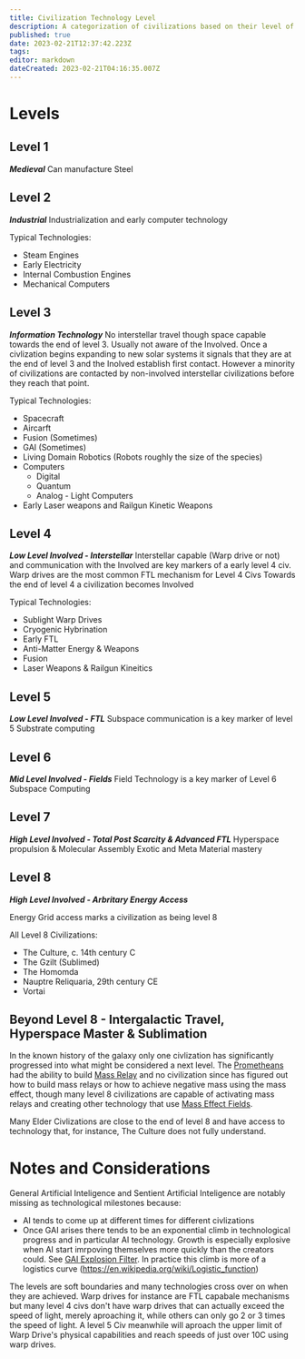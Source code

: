 ```yaml
---
title: Civilization Technology Level
description: A categorization of civilizations based on their level of technology as characterised by level 8 Civs.
published: true
date: 2023-02-21T12:37:42.223Z
tags: 
editor: markdown
dateCreated: 2023-02-21T04:16:35.007Z
---
```


# Levels

## Level 1
***Medieval***
Can manufacture Steel

## Level 2
***Industrial***
Industrialization and early computer technology

Typical Technologies:
- Steam Engines
- Early Electricity
- Internal Combustion Engines
- Mechanical Computers

## Level 3
***Information Technology***
No interstellar travel though space capable towards the end of level 3.
Usually not aware of the Involved.
Once a civlization begins expanding to new solar systems it signals that they are at the end of level 3 and the Inolved establish first contact. However a minority of civilizations are contacted by non-involved interstellar civilizations before they reach that point.

Typical Technologies: 
- Spacecraft
- Aircarft
- Fusion (Sometimes)
- GAI (Sometimes)
- Living Domain Robotics (Robots roughly the size of the species)
- Computers
	- Digital
 	- Quantum
  - Analog - Light Computers
- Early Laser weapons and Railgun Kinetic Weapons
  

## Level 4
***Low Level Involved - Interstellar***
Interstellar capable (Warp drive or not) and communication with the Involved are key markers of a early level 4 civ.
Warp drives are the most common FTL mechanism for Level 4 Civs
Towards the end of level 4 a civilization becomes Involved

Typical Technologies:
- Sublight Warp Drives
- Cryogenic Hybrination
- Early FTL
- Anti-Matter Energy & Weapons
- Fusion
- Laser Weapons & Railgun Kineitics

## Level 5
***Low Level Involved - FTL***
Subspace communication is a key marker of level 5
Substrate computing


## Level 6
***Mid Level Involved - Fields***
Field Technology is a key marker of Level 6
Subspace Computing

## Level 7
***High Level Involved - Total Post Scarcity & Advanced FTL***
Hyperspace propulsion & Molecular Assembly
Exotic and Meta Material mastery

## Level 8 
***High Level Involved - Arbritary Energy Access***

Energy Grid access marks a civilization as being level 8

All Level 8 Civilizations:
- The Culture, c. 14th century C
- The Gzilt (Sublimed)
- The Homomda
- Nauptre Reliquaria, 29th century CE
- Vortai 


    
## Beyond Level 8 - Intergalactic Travel, Hyperspace Master & Sublimation
In the known history of the galaxy only one civlization has significantly progressed into what might be considered a next level. The [Prometheans](/Promethean) had the ability to build [Mass Relay](/Mass_Relay) and no civilization since has figured out how to build mass relays or how to achieve negative mass using the mass effect, though many level 8 civilizations are capable of activating mass relays and creating other technology that use [Mass Effect Fields](/Mass_Effect_Field).

Many Elder Civlizations are close to the end of level 8 and have access to technology that, for instance, The Culture does not fully understand.


# Notes and Considerations
General Artificial Inteligence and Sentient Artificial Inteligence are notably missing as technological milestones because:
- AI tends to come up at different times for different civlizations
- Once GAI arises there tends to be an exponential climb in technological progress and in particular AI technology. Growth is especially explosive when AI start imrpoving themselves more quickly than the creators could. See [GAI Explosion Filter](/GAI_Explosion_Filter). In practice this climb is more of a logistics curve (https://en.wikipedia.org/wiki/Logistic_function)

The levels are soft boundaries and many technologies cross over on when they are achieved. Warp drives for instance are FTL capabale mechanisms but many level 4 civs don't have warp drives that can actually exceed the speed of light, merely aproaching it, while others can only go 2 or 3 times the speed of light. A level 5 Civ meanwhile will aproach the upper limit of Warp Drive's physical capabilities and reach speeds of just over 10C using warp drives.